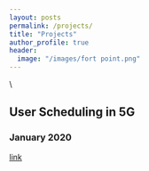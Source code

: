 ```yaml
---
layout: posts
permalink: /projects/
title: "Projects"
author_profile: true
header:
  image: "/images/fort point.png"
---
```

\\

## User Scheduling in 5G
### January 2020
[link](https://github.com/AmineRabhi/User-Scheduling-in-5G)

